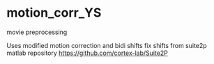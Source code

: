# motion_corr_YS
movie preprocessing

Uses modified motion correction and bidi shifts fix shifts from suite2p matlab repository
  https://github.com/cortex-lab/Suite2P
